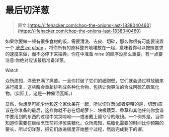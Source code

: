 # 最后切洋葱

> 原文:[https://lifehacker.com/chop-the-onions-last-1838040460](https://lifehacker.com/chop-the-onions-last-1838040460)

如果你要做一顿有很多食材的饭，需要清洗、去皮、切碎，那么你很有可能要设置一个 [*米色 en place*](https://lifehacker.com/how-and-when-to-use-mise-en-place-1819188676) 。将你所有的原料整齐地堆放在一起，意味着你可以按照要求的速度来做，而不必停下来摆弄。你在中准备 *mise* 的顺序没那么重要，有一点要注意:你绝对应该最后准备洋葱。

Watch

众所周知，洋葱充满了痛苦。一旦你打破了它们的细胞壁，它们就会通过释放酶来进行报复，这些酶会重新排列成各种化合物，包括让你哭泣的合成丙硫乙硫氧化物。(实际上，这是一种催泪瓦斯。)

显然，你想尽可能少地和这个家伙呆在一起，所以切洋葱(或者更糟的是，切葱)应该在你准备的最后，这样你就不必在切胡萝卜、块根蔬菜、香草和其他任何你食谱中要用到的东西的过程中哭哭啼啼——或者戴上傻兮兮的眼镜。一个例外是，当你知道你需要在继续烹饪前将洋葱焦糖化。众所周知，焦糖化需要的时间比你预期的要长，所以切洋葱，把它们放进锅里开始整个过程，然后完成剩下的*酱*。